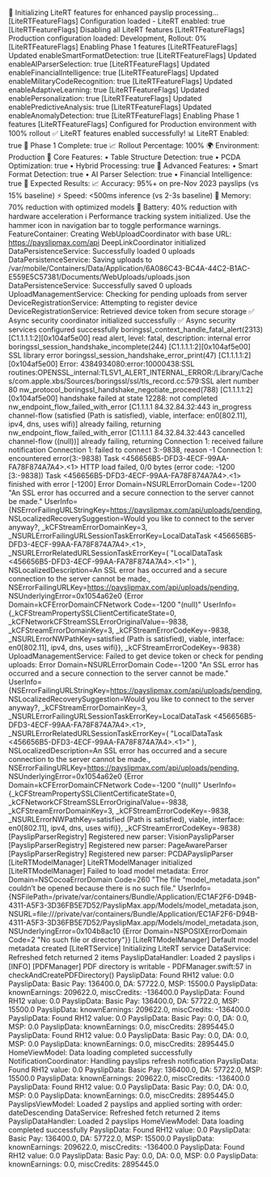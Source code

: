 🚀 Initializing LiteRT features for enhanced payslip processing...
[LiteRTFeatureFlags] Configuration loaded - LiteRT enabled: true
[LiteRTFeatureFlags] Disabling all LiteRT features
[LiteRTFeatureFlags] Production configuration loaded: Development, Rollout: 0%
[LiteRTFeatureFlags] Enabling Phase 1 features
[LiteRTFeatureFlags] Updated enableSmartFormatDetection: true
[LiteRTFeatureFlags] Updated enableAIParserSelection: true
[LiteRTFeatureFlags] Updated enableFinancialIntelligence: true
[LiteRTFeatureFlags] Updated enableMilitaryCodeRecognition: true
[LiteRTFeatureFlags] Updated enableAdaptiveLearning: true
[LiteRTFeatureFlags] Updated enablePersonalization: true
[LiteRTFeatureFlags] Updated enablePredictiveAnalysis: true
[LiteRTFeatureFlags] Updated enableAnomalyDetection: true
[LiteRTFeatureFlags] Enabling Phase 1 features
[LiteRTFeatureFlags] Configured for Production environment with 100% rollout
✅ LiteRT features enabled successfully!
   📊 LiteRT Enabled: true
   🎯 Phase 1 Complete: true
   📈 Rollout Percentage: 100%
   🌍 Environment: Production
   🔧 Core Features:
      • Table Structure Detection: true
      • PCDA Optimization: true
      • Hybrid Processing: true
   🚀 Advanced Features:
      • Smart Format Detection: true
      • AI Parser Selection: true
      • Financial Intelligence: true
🎯 Expected Results:
   📈 Accuracy: 95%+ on pre-Nov 2023 payslips (vs 15% baseline)
   ⚡ Speed: <500ms inference (vs 2-3s baseline)
   🧠 Memory: 70% reduction with optimized models
   🔋 Battery: 40% reduction with hardware acceleration
ℹ️ Performance tracking system initialized. Use the hammer icon in navigation bar to toggle performance warnings.
FeatureContainer: Creating WebUploadCoordinator with base URL: https://payslipmax.com/api
DeepLinkCoordinator initialized
DataPersistenceService: Successfully loaded 0 uploads
DataPersistenceService: Saving uploads to /var/mobile/Containers/Data/Application/6A086C43-BC4A-44C2-B1AC-E559E5C57381/Documents/WebUploads/uploads.json
DataPersistenceService: Successfully saved 0 uploads
UploadManagementService: Checking for pending uploads from server
DeviceRegistrationService: Attempting to register device
DeviceRegistrationService: Retrieved device token from secure storage
✅ Async security coordinator initialized successfully
✅ Async security services configured successfully
boringssl_context_handle_fatal_alert(2313) [C1.1.1.1:2][0x104af5e00] read alert, level: fatal, description: internal error
boringssl_session_handshake_incomplete(244) [C1.1.1.1:2][0x104af5e00] SSL library error
boringssl_session_handshake_error_print(47) [C1.1.1.1:2][0x104af5e00] Error: 4384934080:error:10000438:SSL routines:OPENSSL_internal:TLSV1_ALERT_INTERNAL_ERROR:/Library/Caches/com.apple.xbs/Sources/boringssl/ssl/tls_record.cc:579:SSL alert number 80
nw_protocol_boringssl_handshake_negotiate_proceed(788) [C1.1.1.1:2][0x104af5e00] handshake failed at state 12288: not completed
nw_endpoint_flow_failed_with_error [C1.1.1.1 84.32.84.32:443 in_progress channel-flow (satisfied (Path is satisfied), viable, interface: en0[802.11], ipv4, dns, uses wifi)] already failing, returning
nw_endpoint_flow_failed_with_error [C1.1.1.1 84.32.84.32:443 cancelled channel-flow ((null))] already failing, returning
Connection 1: received failure notification
Connection 1: failed to connect 3:-9838, reason -1
Connection 1: encountered error(3:-9838)
Task <456656B5-DFD3-4ECF-99AA-FA78F874A7A4>.<1> HTTP load failed, 0/0 bytes (error code: -1200 [3:-9838])
Task <456656B5-DFD3-4ECF-99AA-FA78F874A7A4>.<1> finished with error [-1200] Error Domain=NSURLErrorDomain Code=-1200 "An SSL error has occurred and a secure connection to the server cannot be made." UserInfo={NSErrorFailingURLStringKey=https://payslipmax.com/api/uploads/pending, NSLocalizedRecoverySuggestion=Would you like to connect to the server anyway?, _kCFStreamErrorDomainKey=3, _NSURLErrorFailingURLSessionTaskErrorKey=LocalDataTask <456656B5-DFD3-4ECF-99AA-FA78F874A7A4>.<1>, _NSURLErrorRelatedURLSessionTaskErrorKey=(
    "LocalDataTask <456656B5-DFD3-4ECF-99AA-FA78F874A7A4>.<1>"
), NSLocalizedDescription=An SSL error has occurred and a secure connection to the server cannot be made., NSErrorFailingURLKey=https://payslipmax.com/api/uploads/pending, NSUnderlyingError=0x1054a62e0 {Error Domain=kCFErrorDomainCFNetwork Code=-1200 "(null)" UserInfo={_kCFStreamPropertySSLClientCertificateState=0, _kCFNetworkCFStreamSSLErrorOriginalValue=-9838, _kCFStreamErrorDomainKey=3, _kCFStreamErrorCodeKey=-9838, _NSURLErrorNWPathKey=satisfied (Path is satisfied), viable, interface: en0[802.11], ipv4, dns, uses wifi}}, _kCFStreamErrorCodeKey=-9838}
UploadManagementService: Failed to get device token or check for pending uploads: Error Domain=NSURLErrorDomain Code=-1200 "An SSL error has occurred and a secure connection to the server cannot be made." UserInfo={NSErrorFailingURLStringKey=https://payslipmax.com/api/uploads/pending, NSLocalizedRecoverySuggestion=Would you like to connect to the server anyway?, _kCFStreamErrorDomainKey=3, _NSURLErrorFailingURLSessionTaskErrorKey=LocalDataTask <456656B5-DFD3-4ECF-99AA-FA78F874A7A4>.<1>, _NSURLErrorRelatedURLSessionTaskErrorKey=(
    "LocalDataTask <456656B5-DFD3-4ECF-99AA-FA78F874A7A4>.<1>"
), NSLocalizedDescription=An SSL error has occurred and a secure connection to the server cannot be made., NSErrorFailingURLKey=https://payslipmax.com/api/uploads/pending, NSUnderlyingError=0x1054a62e0 {Error Domain=kCFErrorDomainCFNetwork Code=-1200 "(null)" UserInfo={_kCFStreamPropertySSLClientCertificateState=0, _kCFNetworkCFStreamSSLErrorOriginalValue=-9838, _kCFStreamErrorDomainKey=3, _kCFStreamErrorCodeKey=-9838, _NSURLErrorNWPathKey=satisfied (Path is satisfied), viable, interface: en0[802.11], ipv4, dns, uses wifi}}, _kCFStreamErrorCodeKey=-9838}
[PayslipParserRegistry] Registered new parser: VisionPayslipParser
[PayslipParserRegistry] Registered new parser: PageAwareParser
[PayslipParserRegistry] Registered new parser: PCDAPayslipParser
[LiteRTModelManager] LiteRTModelManager initialized
[LiteRTModelManager] Failed to load model metadata: Error Domain=NSCocoaErrorDomain Code=260 "The file “model_metadata.json” couldn’t be opened because there is no such file." UserInfo={NSFilePath=/private/var/containers/Bundle/Application/EC1AF2F6-D94B-4311-A5F3-3D36FB5E7D52/PayslipMax.app/Models/model_metadata.json, NSURL=file:///private/var/containers/Bundle/Application/EC1AF2F6-D94B-4311-A5F3-3D36FB5E7D52/PayslipMax.app/Models/model_metadata.json, NSUnderlyingError=0x104b8ac10 {Error Domain=NSPOSIXErrorDomain Code=2 "No such file or directory"}}
[LiteRTModelManager] Default model metadata created
[LiteRTService] Initializing LiteRT service
DataService: Refreshed fetch returned 2 items
PayslipDataHandler: Loaded 2 payslips
ℹ️ [INFO] [PDFManager] PDF directory is writable - PDFManager.swift:57 in checkAndCreatePDFDirectory()
PayslipData: Found RH12 value: 0.0
PayslipData: Basic Pay: 136400.0, DA: 57722.0, MSP: 15500.0
PayslipData: knownEarnings: 209622.0, miscCredits: -136400.0
PayslipData: Found RH12 value: 0.0
PayslipData: Basic Pay: 136400.0, DA: 57722.0, MSP: 15500.0
PayslipData: knownEarnings: 209622.0, miscCredits: -136400.0
PayslipData: Found RH12 value: 0.0
PayslipData: Basic Pay: 0.0, DA: 0.0, MSP: 0.0
PayslipData: knownEarnings: 0.0, miscCredits: 2895445.0
PayslipData: Found RH12 value: 0.0
PayslipData: Basic Pay: 0.0, DA: 0.0, MSP: 0.0
PayslipData: knownEarnings: 0.0, miscCredits: 2895445.0
HomeViewModel: Data loading completed successfully
NotificationCoordinator: Handling payslips refresh notification
PayslipData: Found RH12 value: 0.0
PayslipData: Basic Pay: 136400.0, DA: 57722.0, MSP: 15500.0
PayslipData: knownEarnings: 209622.0, miscCredits: -136400.0
PayslipData: Found RH12 value: 0.0
PayslipData: Basic Pay: 0.0, DA: 0.0, MSP: 0.0
PayslipData: knownEarnings: 0.0, miscCredits: 2895445.0
PayslipsViewModel: Loaded 2 payslips and applied sorting with order: dateDescending
DataService: Refreshed fetch returned 2 items
PayslipDataHandler: Loaded 2 payslips
HomeViewModel: Data loading completed successfully
PayslipData: Found RH12 value: 0.0
PayslipData: Basic Pay: 136400.0, DA: 57722.0, MSP: 15500.0
PayslipData: knownEarnings: 209622.0, miscCredits: -136400.0
PayslipData: Found RH12 value: 0.0
PayslipData: Basic Pay: 0.0, DA: 0.0, MSP: 0.0
PayslipData: knownEarnings: 0.0, miscCredits: 2895445.0
